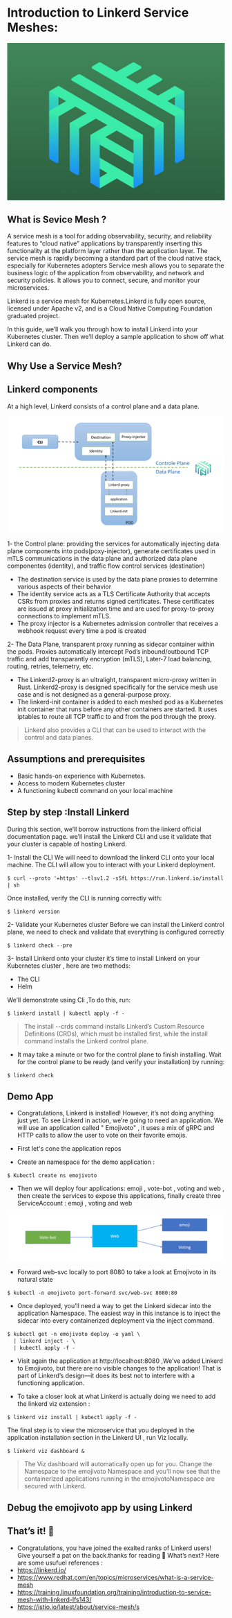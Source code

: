 # Introduction to Linkerd Service Meshes:
[![Linkerd-logo](doc-images/linkerd.jpg)](doc-images/linkerd.jpg)

## What is Sevice Mesh ?

A service mesh is a tool for adding observability, security, and reliability features to “cloud native” applications by transparently inserting this functionality at the platform layer rather than the application layer.
 The service mesh is rapidly becoming a standard part of the cloud native stack, especially for Kubernetes adopters
Service mesh allows you to separate the business logic of the application from observability, and network and security policies. It allows you to connect, secure, and monitor your microservices.

Linkerd is a service mesh for Kubernetes.Linkerd is fully open source, licensed under Apache v2, and is a Cloud Native Computing Foundation graduated project.

In this guide, we’ll walk you through how to install Linkerd into your Kubernetes cluster. Then we’ll deploy a sample application to show off what Linkerd can do.

## Why Use a Service Mesh?

## Linkerd components
At a high level, Linkerd consists of a control plane and a data plane.

[![Linkerd-architecture](doc-images/Linkerd-Archi.PNG)](doc-images/Linkerd-Archi.PNG)

1- the Control plane: providing the services for automatically injecting data plane components into pods(poxy-injector), generate certificates used in mTLS communications in the data plane and authorized data plane componentes (identity), and traffic flow control services (destination)
- The destination service is used by the data plane proxies to determine various aspects of their behavior
- The identity service acts as a TLS Certificate Authority that accepts CSRs from proxies and returns signed certificates. These certificates are issued at proxy initialization time and are used for proxy-to-proxy connections to implement mTLS.
- The proxy injector is a Kubernetes admission controller that receives a webhook request every time a pod is created

2- The Data Plane, transparent proxy running as sidecar container within the pods. Proxies automatically intercept Pod’s inbound/outbound TCP traffic and add transparantly encryption (mTLS), Later-7 load balancing, routing, retries, telemetry, etc.
- The Linkerd2-proxy is an ultralight, transparent micro-proxy written in Rust. Linkerd2-proxy is designed specifically for the service mesh use case and is not designed as a general-purpose proxy.
- The linkerd-init container is added to each meshed pod as a Kubernetes init container that runs before any other containers are started. It uses iptables to route all TCP traffic to and from the pod through the proxy.

> Linkerd also provides a CLI that can be used to interact with the control and data planes.
## Assumptions and prerequisites
- Basic hands-on experience with Kubernetes.
- Access to modern Kubernetes cluster
- A functioning kubectl command on your local machine

## Step by step :Install Linkerd

During this section, we’ll borrow instructions from the linkerd official documentation page.
we’ll install the Linkerd CLI and use it validate that your cluster is capable of hosting Linkerd.

1- Install the CLI
We will need to download the linkerd CLI onto your local machine. The CLI will allow you to interact with your Linkerd deployment.
```
$ curl --proto '=https' --tlsv1.2 -sSfL https://run.linkerd.io/install | sh
```
Once installed, verify the CLI is running correctly with:
```
$ linkerd version
```
2- Validate your Kubernetes cluster
Before we can install the Linkerd control plane, we need to check and validate that everything is configured correctly
```
$ linkerd check --pre
```
3- Install Linkerd onto your cluster
 it’s time to install Linkerd on your Kubernetes cluster , here are two methods:

- The CLI
- Helm

We’ll demonstrate using Cli ,To do this, run:

```$ linkerd install --crds | kubectl apply -f -
$ linkerd install | kubectl apply -f -
```
> The install --crds command installs Linkerd’s Custom Resource Definitions (CRDs), which must be installed first, while the install command installs the Linkerd control plane.
- It may take a minute or two for the control plane to finish installing. Wait for the control plane to be ready (and verify your installation) by running:

```
$ linkerd check
```
## Demo App
- Congratulations, Linkerd is installed! However, it’s not doing anything just yet. To see Linkerd in action, we’re going to need an application.
We will use an application called " Emojivoto" , it uses a mix of gRPC and HTTP calls to allow the user to vote on their favorite emojis.
* First let's cone the application repos

* Create an namespace for the demo application :
```
$ Kubectl create ns emojivoto
```
* Then we will deploy four applications: emoji , vote-bot ,  voting and web , then create the services to expose this applications, finally create three ServiceAccount : emoji , voting and web

[![emoji-app](doc-images/app-archi.PNG)](doc-images/app-archi.PNG)

* Forward web-svc locally to port 8080 to take a look at Emojivoto in its natural state
```
$ kubectl -n emojivoto port-forward svc/web-svc 8080:80
```

* Once deployed, you’ll need a way to get the Linkerd sidecar into the application Namespace. The easiest way in this instance is to inject the sidecar into every containerized deployment via the inject command.
```
$ kubectl get -n emojivoto deploy -o yaml \
  | linkerd inject - \
  | kubectl apply -f -
```
* Visit again the application at http://localhost:8080 ,We’ve added Linkerd to Emojivoto, but there are no visible changes to the application! That is part of Linkerd’s design—it does its best not to interfere with a functioning application.

* To take a closer look at what Linkerd is actually doing we need to add the linkerd viz extension :
```
$ linkerd viz install | kubectl apply -f -
```

The final step is to view the microservice that you deployed in the application installation section in the Linkerd UI , run Viz locally.
```
$ linkerd viz dashboard &
```
> The Viz dashboard will automatically open up for you. Change the Namespace to the emojivoto Namespace and you’ll now see that the containerized applications running in the emojivotoNamespace are secured with Linkerd.

## Debug the emojivoto app by using Linkerd

## That’s it! 👏

- Congratulations, you have joined the exalted ranks of Linkerd users! Give yourself a pat on the back.thanks for reading 🙏
What’s next? Here are some usufuel references :
- https://linkerd.io/
- https://www.redhat.com/en/topics/microservices/what-is-a-service-mesh
- https://training.linuxfoundation.org/training/introduction-to-service-mesh-with-linkerd-lfs143/
- https://istio.io/latest/about/service-mesh/s
